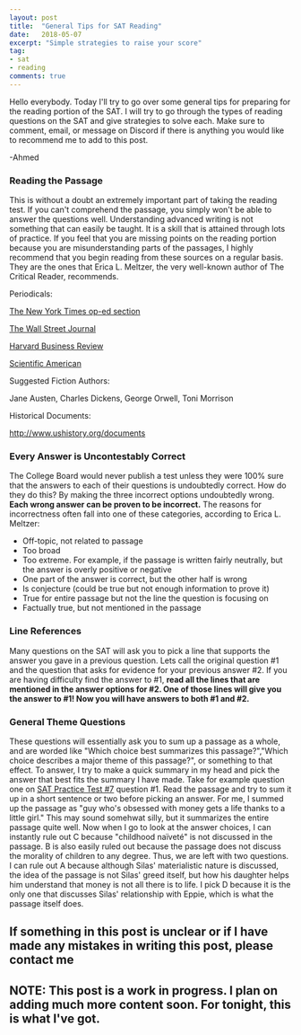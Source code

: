 ```yaml
---
layout: post
title:  "General Tips for SAT Reading"
date:   2018-05-07
excerpt: "Simple strategies to raise your score"
tag:
- sat
- reading
comments: true
---
```


Hello everybody. Today I'll try to go over some general tips for preparing for the reading portion of the SAT. I will try to go through the types of reading questions on the SAT and give strategies to solve each. Make sure to comment, email, or message on Discord if there is anything you would like to recommend me to add to this post.

-Ahmed

### Reading the Passage
This is without a doubt an extremely important part of taking the reading test. If you can't comprehend the passage, you simply won't be able to answer the questions well.
Understanding advanced writing is not something that can easily be taught. It is a skill that is attained through lots of practice. If you feel that you are missing points on the reading portion because you are misunderstanding parts of the passages, I highly recommend that you begin reading from these sources on a regular basis. They are the ones that Erica L. Meltzer, the very well-known author of The Critical Reader, recommends.

Periodicals:

<a href="https://www.nytimes.com/section/opinion">The New York Times op-ed section</a>

<a href="https://www.wsj.com/">The Wall Street Journal</a>

<a href="https://hbr.org/">Harvard Business Review</a>

<a href="https://www.scientificamerican.com/">Scientific American</a>

Suggested Fiction Authors:

Jane Austen, Charles Dickens, George Orwell, Toni Morrison

Historical Documents:

http://www.ushistory.org/documents

### Every Answer is Uncontestably Correct
The College Board would never publish a test unless they were 100% sure that the answers to each of their questions is undoubtedly correct. How do they do this? By making the three incorrect options undoubtedly wrong. **Each wrong answer can be proven to be incorrect.** The reasons for incorrectness often fall into one of these categories, according to Erica L. Meltzer:

* Off-topic, not related to passage
* Too broad
* Too extreme. For example, if the passage is written fairly neutrally, but the answer is overly positive or negative
* One part of the answer is correct, but the other half is wrong
* Is conjecture (could be true but not enough information to prove it)
* True for entire passage but not the line the question is focusing on
* Factually true, but not mentioned in the passage

### Line References
Many questions on the SAT will ask you to pick a line that supports the answer you gave in a previous question. Lets call the original question #1 and the question that asks for evidence for your previous answer #2. If you are having difficulty find the answer to #1, **read all the lines that are mentioned in the answer options for #2. One of those lines will give you the answer to #1! Now you will have answers to both #1 and #2.** 


### General Theme Questions
These questions will essentially ask you to sum up a passage as a whole, and are worded like "Which choice best summarizes this passage?","Which choice describes a major theme of this passage?", or something to that effect. 
To answer, I try to make a quick summary in my head and pick the answer that best fits the summary I have made. Take for example question one on <a href="https://collegereadiness.collegeboard.org/pdf/sat-practice-test-7.pdf">SAT Practice Test #7</a> question #1. Read the passage and try to sum it up in a short sentence or two before picking an answer. For me, I summed up the passage as "guy who's obsessed with money gets a life thanks to a little girl." 
This may sound somehwat silly, but it summarizes the entire passage quite well. Now when I go to look at the answer choices, I can instantly rule out C because "childhood naïveté" is not discussed in the passage. B is also easily ruled out because the passage does not discuss the morality of children to any degree. Thus, we are left with two questions. I can rule out A because although Silas' materialistic nature is discussed, the idea of the passage is not Silas' greed itself, but how his daughter helps him understand that money is not all there is to life. I pick D because it is the only one that discusses Silas' relationship with Eppie, which is what the passage itself does.

## If something in this post is unclear or if I have made any mistakes in writing this post, please contact me
## NOTE: This post is a work in progress. I plan on adding much more content soon. For tonight, this is what I've got.
